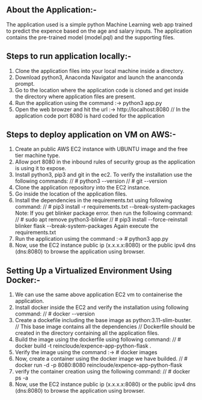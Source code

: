 About the Application:-
-----------------------
The application used is a simple python Machine Learning web app trained to predict the expence based on the age and salary inputs.
The application contains the pre-trained model (model.pql) and the supporting files.



Steps to run application locally:-
---------------------------------
1) Clone the application files into your local machine inside a directory.
2) Download python3, Anaconda Navigator and launch the ananconda prompt.
3) Go to the location where the application code is cloned and get inside the directory where application files are present.
4) Run the application using the command :-> python3 app.py
5) Open the web browzer and hit the url :->  http://localhost:8080
   // In the application code port 8080 is hard coded for the application


Steps to deploy application on VM on AWS:-
------------------------------------------
1) Create an public AWS EC2 instance with UBUNTU image and the free tier machine type.
2) Allow port 8080 in the inbound rules of security group as the application is using it to expose.
3) Install python3, pip3 and git in the ec2. To verify the installation use the following commands:
   // # python3 --version
   // # git --version
4) Clone the application repository into the EC2 instance.
5) Go inside the location of the application files.
6) Install the dependencies in the requirements.txt using following command:
  // # pip3 install -r requirements.txt --break-system-packages
Note: If you get blinker package error. then run the following command:
// # sudo apt remove python3-blinker
// # pip3 install --force-reinstall blinker flask --break-system-packages
Again execute the requirements.txt 
8) Run the application usimg the command :-> # python3 app.py
9) Now, use the EC2 instance public ip (x.x.x.x:8080) or the public ipv4 dns (dns:8080) to browse the application using browser.


Setting Up a Virtualized Environment Using Docker:-
---------------------------------------------------
1) We can use the same above application EC2 vm to containerise the application.
2) Install docker inside the EC2 and verify the installation using following command:
 // # docker --version
3) Create a dockefile including the base image as python:3.11-slim-buster.
  // This base image contains all the dependencies
  // Dockerfile should be created in the directory containing all the application files.
4) Build the image using the dockerfile using following command:
  // # docker build -t reincloude/expence-app-python-flask .                                  
5) Verify the image using the command :-> # docker images
6) Now, create a container using the docker image we have builded.
  // # docker run -d -p 8080:8080 reincloude/expence-app-python-flask
7) verify the container creation using the following command:
  // # docker ps -a
8) Now, use the EC2 instance public ip (x.x.x.x:8080) or the public ipv4 dns (dns:8080) to browse the application using browser.
